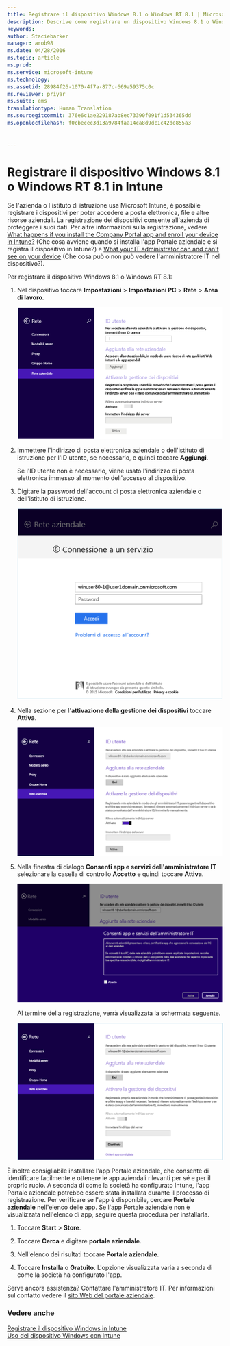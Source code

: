 ```yaml
---
title: Registrare il dispositivo Windows 8.1 o Windows RT 8.1 | Microsoft Intune
description: Descrive come registrare un dispositivo Windows 8.1 o Windows RT 8.1 in Intune
keywords: 
author: Staciebarker
manager: arob98
ms.date: 04/28/2016
ms.topic: article
ms.prod: 
ms.service: microsoft-intune
ms.technology: 
ms.assetid: 28984f26-1070-4f7a-877c-669a59375c0c
ms.reviewer: priyar
ms.suite: ems
translationtype: Human Translation
ms.sourcegitcommit: 376e6c1ae229187ab8ec73390f091f1d534365dd
ms.openlocfilehash: f0cbecec3d13a9784faa14ca8d9dc1c42de855a3


---
```



# Registrare il dispositivo Windows 8.1 o Windows RT 8.1 in Intune

Se l'azienda o l'istituto di istruzione usa Microsoft Intune, è possibile registrare i dispositivi per poter accedere a posta elettronica, file e altre risorse aziendali. La registrazione dei dispositivi consente all'azienda di proteggere i suoi dati. Per altre informazioni sulla registrazione, vedere [What happens if you install the Company Portal app and enroll your device in Intune?](what-happens-if-you-install-the-company-portal-app-and-enroll-your-device-in-intune-windows.md) (Che cosa avviene quando si installa l'app Portale aziendale e si registra il dispositivo in Intune?) e [What your IT administrator can and can't see on your device](what-can-your-it-administrator-see-when-you-enroll-your-device-in-intune-windows.md) (Che cosa può o non può vedere l'amministratore IT nel dispositivo?).


Per registrare il dispositivo Windows 8.1 o Windows RT 8.1:

1.  Nel dispositivo toccare **Impostazioni** &gt; **Impostazioni PC** &gt; **Rete** &gt; **Area di lavoro**.

    ![nav-to-workplace](./media/W81-1-workplacejoin.png)

2.  Immettere l'indirizzo di posta elettronica aziendale o dell'istituto di istruzione per l'ID utente, se necessario, e quindi toccare **Aggiungi**.

    Se l'ID utente non è necessario, viene usato l'indirizzo di posta elettronica immesso al momento dell'accesso al dispositivo.

3.  Digitare la password dell'account di posta elettronica aziendale o dell'istituto di istruzione.

    ![type-password](./media/W81-2-workplacesettings_signin.png)

4.  Nella sezione per l'**attivazione della gestione dei dispositivi** toccare **Attiva**.

    ![turn-on-device-management](./media/W81-3-dev-mgt-turn-on.png)

5.  Nella finestra di dialogo **Consenti app e servizi dell'amministratore IT** selezionare la casella di controllo **Accetto** e quindi toccare **Attiva**.

    ![turn-on-allow-apps-services](./media/W81-4-agree-allow-apps-services.png)

    Al termine della registrazione, verrà visualizzata la schermata seguente.

    ![enrollment-complete](./media/W81-5-enrolled-done.png)

È inoltre consigliabile installare l'app Portale aziendale, che consente di identificare facilmente e ottenere le app aziendali rilevanti per sé e per il proprio ruolo. A seconda di come la società ha configurato Intune, l'app Portale aziendale potrebbe essere stata installata durante il processo di registrazione. Per verificare se l'app è disponibile, cercare **Portale aziendale** nell'elenco delle app. Se l'app Portale aziendale non è visualizzata nell'elenco di app, seguire questa procedura per installarla.

1.  Toccare **Start** &gt; **Store**.

2.  Toccare **Cerca** e digitare **portale aziendale**.

3.  Nell'elenco dei risultati toccare **Portale aziendale**.

4.  Toccare **Installa** o **Gratuito**. L'opzione visualizzata varia a seconda di come la società ha configurato l'app.

Serve ancora assistenza? Contattare l'amministratore IT. Per informazioni sul contatto vedere il [sito Web del portale aziendale](http://portal.manage.microsoft.com).

### Vedere anche
[Registrare il dispositivo Windows in Intune](enroll-your-device-in-intune-windows.md)</br>
[Uso del dispositivo Windows con Intune](using-your-windows-device-with-intune.md)



<!--HONumber=Jul16_HO3-->


